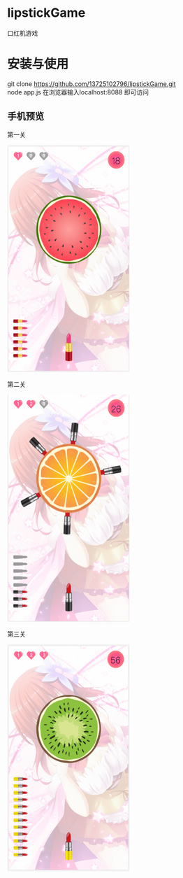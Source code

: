 # lipstickGame
 口红机游戏

# 安装与使用
 git clone https://github.com/13725102796/lipstickGame.git  
 node app.js
 在浏览器输入localhost:8088 即可访问
 
## 手机预览

第一关

<img src="https://raw.githubusercontent.com/13725102796/lipstickGame/master/readmeImg/intro1.png" width="280" height="520" >
  
第二关

<img src="https://raw.githubusercontent.com/13725102796/lipstickGame/master/readmeImg/intro2.png" width="280" height="520" >

第三关

<img src="https://raw.githubusercontent.com/13725102796/lipstickGame/master/readmeImg/intro3.png" width="280" height="520" >
